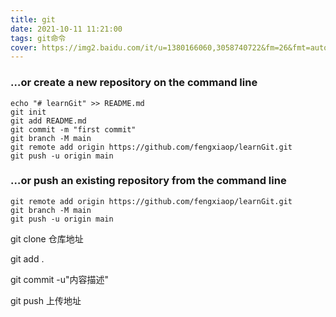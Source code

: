 ```yaml
---
title: git
date: 2021-10-11 11:21:00
tags: git命令
cover: https://img2.baidu.com/it/u=1380166060,3058740722&fm=26&fmt=auto
---
```


### …or create a new repository on the command line

```
echo "# learnGit" >> README.md
git init
git add README.md
git commit -m "first commit"
git branch -M main
git remote add origin https://github.com/fengxiaop/learnGit.git
git push -u origin main
```

### …or push an existing repository from the command line

```
git remote add origin https://github.com/fengxiaop/learnGit.git
git branch -M main
git push -u origin main
```

git clone 仓库地址

git add .

git commit -u"内容描述"

git push 上传地址

